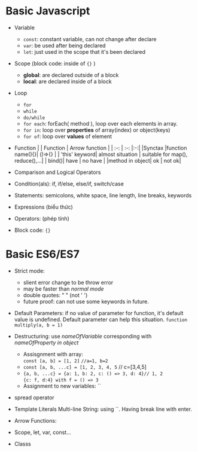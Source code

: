 # Basic Javascript

- Variable
  - `const`: constant variable, can not change after declare
  - `var`: be used after being declared
  - `let`: just used in the scope that it's been declared
- Scope (block code: inside of `{}` )

  - **global**: are declared outside of a block
  - **local**: are declared inside of a block

- Loop
  - `for`
  - `while`
  - `do/while`
  - `for each`: forEach( method ), loop over each elements in array.
  - `for in`: loop over **properties** of array(index) or object(keys)
  - `for of`: loop over **values** of element
- Function
  | | Function | Arrow function |
  | :-: | :-: |:-:|
  |Synctax |function name(){}| ()=>{} |
  | 'this' keyword| almost situation | suitable for map(), reduce(),...|
  | bind()| have | no have |
  |method in object| ok | not ok|
- Comparison and Logical Operators
- Condition(als): if, if/else, else/if, switch/case
- Statements: semicolons, white space, line length, line breaks, keywords
- Expressions (biểu thức)
- Operators: (phép tính)
- Block code: `{}`

# Basic ES6/ES7
+ Strict mode: 
  - slient error change to be throw error
  - may be faster than *normal mode*
  - double quotes: " " (not ' ')
  - future proof: can not use some keywords in future.
+ Default Parameters: if no value of parameter for function, it's default value is undefined. Default parameter can help this situation.
  `function multiply(a, b = 1)`

+ Destructuring: use *nameOfVariable* corresponding with *nameOfProperty in object*
  - Assisgnment with array: 
  <br/> `const [a, b] = [1, 2]` `//a=1, b=2`
  - `const [a, b, ...c] = [1, 2, 3, 4, 5` // c=[3,4,5]
  - `{a, b, ...c} = {a: 1, b: 2, c: () => 3, d: 4}// 1, 2` 
  <br/> `{c: f, d:4} with f = () => 3`
  - Assignment to new variables:
  ``
+ spread operator
+ Template Literals Multi-line String: using ``. Having break line with enter.
+ Arrow Functions: 
+ Scope, let, var, const...
+ Classs

